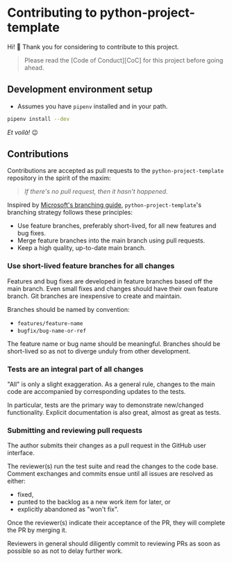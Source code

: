 # Contributing to python-project-template

Hi! :wave: Thank you for considering to contribute to this project.

> Please read the [Code of Conduct][CoC] for this project before going ahead.

## Development environment setup

* Assumes you have `pipenv` installed and in your path.

```bash
pipenv install --dev
```

*Et voilà!* :wink:

## Contributions

Contributions are accepted as pull requests to the `python-project-template`
repository in the spirit of the maxim:

> *If there's no pull request, then it hasn't happened.*

Inspired by [Microsoft's branching guide](https://docs.microsoft.com/en-us/azure/devops/repos/git/git-branching-guidance),
 `python-project-template`'s branching strategy follows these principles:

* Use feature branches, preferably short-lived, for all new features and
  bug fixes.
* Merge feature branches into the main branch using pull requests.
* Keep a high quality, up-to-date main branch.

### Use short-lived feature branches for all changes

Features and bug fixes are developed in feature branches based off the main
branch. Even small fixes and changes should have their own feature branch.
Git branches are inexpensive to create and maintain.

Branches should be named by convention:

* `features/feature-name`
* `bugfix/bug-name-or-ref`

The feature name or bug name should be meaningful. Branches should be
short-lived so as not to diverge unduly from other development.

### Tests are an integral part of all changes

"All" is only a slight exaggeration. As a general rule, changes to the main
code are accompanied by corresponding updates to the tests.

In particular, tests are the primary way to demonstrate new/changed
functionality. Explicit documentation is also great, almost as great as
tests.

### Submitting and reviewing pull requests

The author submits their changes as a pull request in the GitHub user
interface.

The reviewer(s) run the test suite and read the changes to the code base.
Comment exchanges and commits ensue until all issues are resolved as either:

* fixed,
* punted to the backlog as a new work item for later, or
* explicitly abandoned as "won't fix".

Once the reviewer(s) indicate their acceptance of the PR, they will
complete the PR by merging it.

Reviewers in general should diligently commit to reviewing PRs as soon as
possible so as not to delay further work.
